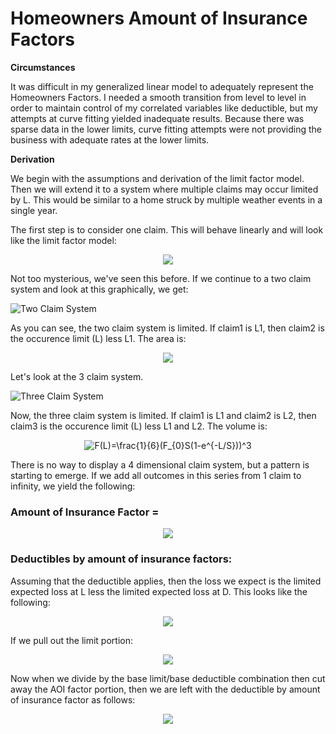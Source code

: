 # Homeowners Amount of Insurance Factors

__Circumstances__

It was difficult in my generalized linear model to adequately represent the Homeowners Factors.  I needed a smooth transition from level to level in order to maintain control of my correlated variables like deductible, but my attempts at curve fitting yielded inadequate results.  Because there was sparse data in the lower limits, curve fitting attempts were not providing the business with adequate rates at the lower limits.  

__Derivation__

We begin with the assumptions and derivation of the limit factor model.  Then we will extend it to a system where multiple claims may occur limited by L.  This would be similar to a home struck by multiple weather events in a single year.  

The first step is to consider one claim.  This will behave linearly and will look like the limit factor model:
<div align="center"><img src="https://latex.codecogs.com/gif.latex?F(L)=F_{0}S(1-e^{-L/S})" /></div>

Not too mysterious, we've seen this before.  If we continue to a two claim system and look at this graphically, we get:

![Two Claim System](images/two_claim_system.png)

As you can see, the two claim system is limited.  If claim1 is L1, then claim2 is the occurence limit (L) less L1.  The area is:

<div align="center"><img src="https://latex.codecogs.com/gif.latex?F(L)=\frac{1}{2}(F_{0}S(1-e^{-L/S}))^2" /></div>

Let's look at the 3 claim system.  

![Three Claim System](images/three_claim_system.png)

Now, the three claim system is limited.  If claim1 is L1 and claim2 is L2, then claim3 is the occurence limit (L) less L1 and L2.  The volume is:

<div align="center"><img src="https://latex.codecogs.com/gif.latex?F(L)=\frac{1}{6}(F_{0}S(1-e^{-L/S}))^3" title="F(L)=\frac{1}{6}(F_{0}S(1-e^{-L/S}))^3" /></div>

There is no way to display a 4 dimensional claim system, but a pattern is starting to emerge.  If we add all outcomes in this series from 1 claim to infinity, we yield the following:

### Amount of Insurance Factor = 
<div align="center"><img src="https://latex.codecogs.com/gif.image?AOI-Factor=\frac{(e^{F_{0}S(1-e^{(\frac{-L}{S}))}}-1)}{(e^{F_{0}S(1-e^{(\frac{-L_b}{S})})}-1)}"/></div>



### Deductibles by amount of insurance factors: 
Assuming that the deductible applies, then the loss we expect is the limited expected loss at L less the limited expected loss at D.  This looks like the following:

<div align="center"><img src="https://latex.codecogs.com/gif.image?(e^{(F_{0}S(1-e^{-L/S}))}-1)-(e^{(F_{0}S(1-e^{-D/S}))}-1)"  /></div>

If we pull out the limit portion:
<div align="center"><img src="https://latex.codecogs.com/gif.image?(e^{(F_{0}S(1-e^{-L/S}))}-1)(1-(e^{(F_{0}S(1-e^{-D/S}))}-1)/(e^{(F_{0}S(1-e^{-L/S}))}-1))"  /></div>

Now when we divide by the base limit/base deductible combination then cut away the AOI factor portion, then we are left with the deductible by amount of insurance factor as follows:
<div align="center"><img src="https://latex.codecogs.com/gif.image?DED-by-AOI-Factor=(\frac{(1-\frac{(e^{F_{0}S(1-e^{(\frac{-D}{S})})}-1)}{(e^{F_{0}S(1-e^{(\frac{-L}{S})})}-1)})}{(1-\frac{(e^{F_{0}S(1-e^{(\frac{-D_b}{S})})}-1)}{(e^{F_{0}S(1-e^{(\frac{-L_b}{S})})}-1)})})"/></div>

